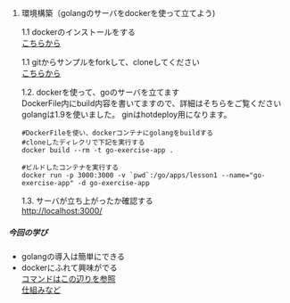 1. 環境構築（golangのサーバをdockerを使って立てよう)

    1.1 dockerのインストールをする  
        [こちらから](https://docs.docker.com/docker-for-mac/)

    1.1 gitからサンプルをforkして、cloneしてください  
        [こちらから](https://github.com/agato/go-exercise)

    1.2. dockerを使って、goのサーバを立てます   
    DockerFile内にbuild内容を書いてますので、詳細はそちらをご覧ください  
    golangは1.9を使いました。
    ginはhotdeploy用になります。
   
    ```:DockerFile
    #DockerFileを使い、dockerコンテナにgolangをbuildする
    #cloneしたディレクリで下記を実行する
    docker build --rm -t go-exercise-app .
     
    #ビルドしたコンテナを実行する
    docker run -p 3000:3000 -v `pwd`:/go/apps/lesson1 --name="go-exercise-app" -d go-exercise-app
    ```

    1.3.  サーバが立ち上がったか確認する  
     [http://localhost:3000/](http://localhost:3000/)
     
     
     
     
##### 今回の学び  

  - golangの導入は簡単にできる
  - dockerにふれて興味がでる  
  [コマンドはこの辺りを参照](https://qiita.com/curseoff/items/a9e64ad01d673abb6866)  
  [仕組みなど](http://morizyun.github.io/docker/about-docker-command.html)
    



